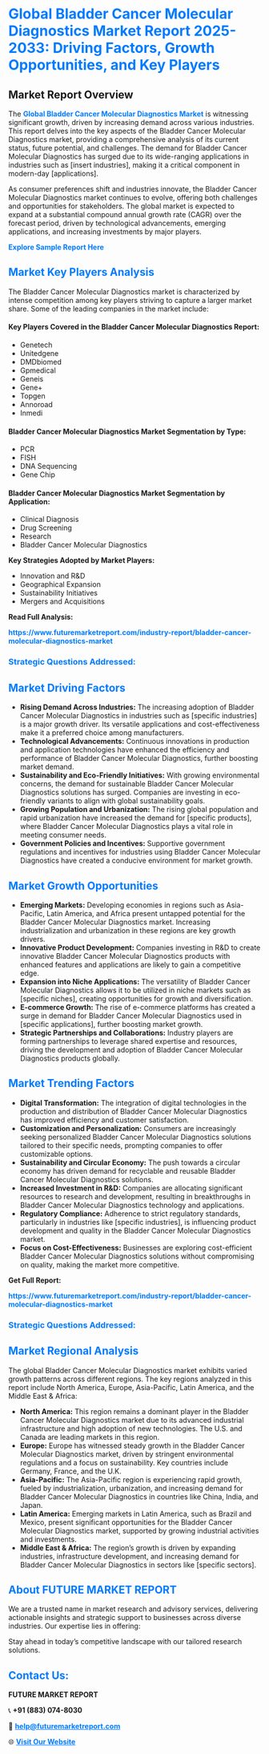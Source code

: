 <h1 style="color: #007BFF;">Global Bladder Cancer Molecular Diagnostics Market Report 2025-2033: Driving Factors, Growth Opportunities, and Key Players</h1>

<section id="overview">
<h2>Market Report Overview</h2>
<p>The <a href="https://www.futuremarketreport.com/industry-report/bladder-cancer-molecular-diagnostics-market" style="color: #007BFF; text-decoration: none;"><strong>Global Bladder Cancer Molecular Diagnostics Market</strong></a> is witnessing significant growth, driven by increasing demand across various industries. This report delves into the key aspects of the Bladder Cancer Molecular Diagnostics market, providing a comprehensive analysis of its current status, future potential, and challenges. The demand for Bladder Cancer Molecular Diagnostics has surged due to its wide-ranging applications in industries such as [insert industries], making it a critical component in modern-day [applications].</p>
<p>As consumer preferences shift and industries innovate, the Bladder Cancer Molecular Diagnostics market continues to evolve, offering both challenges and opportunities for stakeholders. The global market is expected to expand at a substantial compound annual growth rate (CAGR) over the forecast period, driven by technological advancements, emerging applications, and increasing investments by major players.</p>
</section>

<section id="overview">
<p><a href="https://www.futuremarketreport.com/request-sample/reportId=123155" style="color: #007BFF; text-decoration: none;"><strong>Explore Sample Report Here</strong></a></p>
</section>

<section id="key-players">
<h2 style="color: #007BFF;">Market Key Players Analysis</h2>
<p>The Bladder Cancer Molecular Diagnostics market is characterized by intense competition among key players striving to capture a larger market share. Some of the leading companies in the market include:</p>
<h4>Key Players Covered in the Bladder Cancer Molecular Diagnostics Report:</h4>
<ul><li>Genetech</li><li>Unitedgene</li><li>DMDbiomed</li><li>Gpmedical</li><li>Geneis</li><li>Gene+</li><li>Topgen</li><li>Annoroad</li><li>Inmedi</li></ul>
<h4>Bladder Cancer Molecular Diagnostics Market Segmentation by Type:</h4>
<ul><li>PCR</li><li>FISH</li><li>DNA Sequencing</li><li>Gene Chip</li></ul>

<h4>Bladder Cancer Molecular Diagnostics Market Segmentation by Application:</h4>
<ul><li>Clinical Diagnosis</li><li>Drug Screening</li><li>Research</li><li>Bladder Cancer Molecular Diagnostics</li></ul>
<p><strong>Key Strategies Adopted by Market Players:</strong></p>
<ul>
<li>Innovation and R&D</li>
<li>Geographical Expansion</li>
<li>Sustainability Initiatives</li>
<li>Mergers and Acquisitions</li>
</ul>
</section>

<section>
<p><strong>Read Full Analysis: </strong></p><a href="https://www.futuremarketreport.com/industry-report/bladder-cancer-molecular-diagnostics-market" style="color: #007BFF; text-decoration: none;"><strong>https://www.futuremarketreport.com/industry-report/bladder-cancer-molecular-diagnostics-market</strong></a>
<h3 style="color: #007BFF;">Strategic Questions Addressed:</h3>
</section>

<section id="driving-factors">
<h2 style="color: #007BFF;">Market Driving Factors</h2>
<ul>
<li><strong>Rising Demand Across Industries:</strong> The increasing adoption of Bladder Cancer Molecular Diagnostics in industries such as [specific industries] is a major growth driver. Its versatile applications and cost-effectiveness make it a preferred choice among manufacturers.</li>
<li><strong>Technological Advancements:</strong> Continuous innovations in production and application technologies have enhanced the efficiency and performance of Bladder Cancer Molecular Diagnostics, further boosting market demand.</li>
<li><strong>Sustainability and Eco-Friendly Initiatives:</strong> With growing environmental concerns, the demand for sustainable Bladder Cancer Molecular Diagnostics solutions has surged. Companies are investing in eco-friendly variants to align with global sustainability goals.</li>
<li><strong>Growing Population and Urbanization:</strong> The rising global population and rapid urbanization have increased the demand for [specific products], where Bladder Cancer Molecular Diagnostics plays a vital role in meeting consumer needs.</li>
<li><strong>Government Policies and Incentives:</strong> Supportive government regulations and incentives for industries using Bladder Cancer Molecular Diagnostics have created a conducive environment for market growth.</li>
</ul>
</section>

<section id="growth-opportunities">
<h2 style="color: #007BFF;">Market Growth Opportunities</h2>
<ul>
<li><strong>Emerging Markets:</strong> Developing economies in regions such as Asia-Pacific, Latin America, and Africa present untapped potential for the Bladder Cancer Molecular Diagnostics market. Increasing industrialization and urbanization in these regions are key growth drivers.</li>
<li><strong>Innovative Product Development:</strong> Companies investing in R&D to create innovative Bladder Cancer Molecular Diagnostics products with enhanced features and applications are likely to gain a competitive edge.</li>
<li><strong>Expansion into Niche Applications:</strong> The versatility of Bladder Cancer Molecular Diagnostics allows it to be utilized in niche markets such as [specific niches], creating opportunities for growth and diversification.</li>
<li><strong>E-commerce Growth:</strong> The rise of e-commerce platforms has created a surge in demand for Bladder Cancer Molecular Diagnostics used in [specific applications], further boosting market growth.</li>
<li><strong>Strategic Partnerships and Collaborations:</strong> Industry players are forming partnerships to leverage shared expertise and resources, driving the development and adoption of Bladder Cancer Molecular Diagnostics products globally.</li>
</ul>
</section>

<section id="trending-factors">
<h2 style="color: #007BFF;">Market Trending Factors</h2>
<ul>
<li><strong>Digital Transformation:</strong> The integration of digital technologies in the production and distribution of Bladder Cancer Molecular Diagnostics has improved efficiency and customer satisfaction.</li>
<li><strong>Customization and Personalization:</strong> Consumers are increasingly seeking personalized Bladder Cancer Molecular Diagnostics solutions tailored to their specific needs, prompting companies to offer customizable options.</li>
<li><strong>Sustainability and Circular Economy:</strong> The push towards a circular economy has driven demand for recyclable and reusable Bladder Cancer Molecular Diagnostics solutions.</li>
<li><strong>Increased Investment in R&D:</strong> Companies are allocating significant resources to research and development, resulting in breakthroughs in Bladder Cancer Molecular Diagnostics technology and applications.</li>
<li><strong>Regulatory Compliance:</strong> Adherence to strict regulatory standards, particularly in industries like [specific industries], is influencing product development and quality in the Bladder Cancer Molecular Diagnostics market.</li>
<li><strong>Focus on Cost-Effectiveness:</strong> Businesses are exploring cost-efficient Bladder Cancer Molecular Diagnostics solutions without compromising on quality, making the market more competitive.</li>
</ul>
</section>

<section>
<p><strong>Get Full Report: </strong></p><a href="https://www.futuremarketreport.com/industry-report/bladder-cancer-molecular-diagnostics-market" style="color: #007BFF; text-decoration: none;"><strong>https://www.futuremarketreport.com/industry-report/bladder-cancer-molecular-diagnostics-market</strong></a>
<h3 style="color: #007BFF;">Strategic Questions Addressed:</h3>
</section>


<section id="regional-analysis">
<h2 style="color: #007BFF;">Market Regional Analysis</h2>
<p>The global Bladder Cancer Molecular Diagnostics market exhibits varied growth patterns across different regions. The key regions analyzed in this report include North America, Europe, Asia-Pacific, Latin America, and the Middle East & Africa:</p>
<ul>
<li><strong>North America:</strong> This region remains a dominant player in the Bladder Cancer Molecular Diagnostics market due to its advanced industrial infrastructure and high adoption of new technologies. The U.S. and Canada are leading markets in this region.</li>
<li><strong>Europe:</strong> Europe has witnessed steady growth in the Bladder Cancer Molecular Diagnostics market, driven by stringent environmental regulations and a focus on sustainability. Key countries include Germany, France, and the U.K.</li>
<li><strong>Asia-Pacific:</strong> The Asia-Pacific region is experiencing rapid growth, fueled by industrialization, urbanization, and increasing demand for Bladder Cancer Molecular Diagnostics in countries like China, India, and Japan.</li>
<li><strong>Latin America:</strong> Emerging markets in Latin America, such as Brazil and Mexico, present significant opportunities for the Bladder Cancer Molecular Diagnostics market, supported by growing industrial activities and investments.</li>
<li><strong>Middle East & Africa:</strong> The region’s growth is driven by expanding industries, infrastructure development, and increasing demand for Bladder Cancer Molecular Diagnostics in sectors like [specific sectors].</li>
</ul>
</section>

<footer>
<h2 style="color: #007BFF;">About FUTURE MARKET REPORT</h2>
<p>We are a trusted name in market research and advisory services, delivering actionable insights and strategic support to businesses across diverse industries. Our expertise lies in offering:</p>

<p>Stay ahead in today’s competitive landscape with our tailored research solutions.</p>

<h2 style="color: #007BFF;">Contact Us:</h2>
<p><strong>FUTURE MARKET REPORT</strong></p>
<p>📞 <strong>+91 (883) 074-8030</strong></p>
<p>📧 <strong><a href="mailto:help@futuremarketreport.com" style="color: #007BFF;">help@futuremarketreport.com</a></strong></p>
<p>🌐 <strong><a href="https://www.futuremarketreport.com/" style="color: #007BFF;">Visit Our Website</a></strong></p>
</footer>